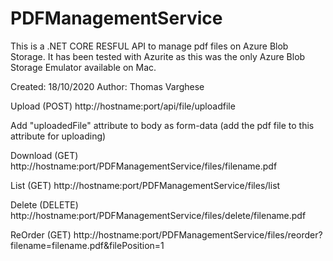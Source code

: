 # PDFManagementService
This is a .NET CORE RESFUL API to manage pdf files on Azure Blob Storage.
It has been tested with Azurite as this was the only Azure Blob Storage Emulator available on Mac.

Created: 18/10/2020
Author: Thomas Varghese



Upload (POST)
http://hostname:port/api/file/uploadfile

Add "uploadedFile" attribute to body as form-data (add the pdf file to this attribute for uploading)

Download (GET)
http://hostname:port/PDFManagementService/files/filename.pdf

List (GET)
http://hostname:port/PDFManagementService/files/list

Delete (DELETE)
http://hostname:port/PDFManagementService/files/delete/filename.pdf

ReOrder (GET)
http://hostname:port/PDFManagementService/files/reorder?filename=filename.pdf&filePosition=1